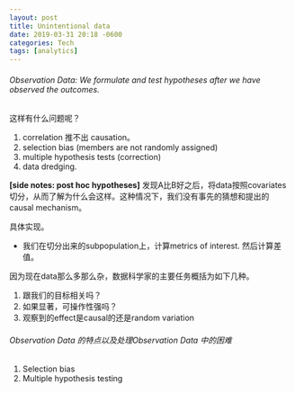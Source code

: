 ```yaml
---
layout: post
title: Unintentional data
date: 2019-03-31 20:18 -0600
categories: Tech
tags: [analytics]
---
```


###### Observation Data: We formulate and test hypotheses after we have observed the outcomes.

这样有什么问题呢？

1. correlation 推不出 causation。
2. selection bias (members are not randomly assigned)
3. multiple hypothesis tests (correction)
4. data dredging.

**[side notes: post hoc hypotheses]**
发现A比B好之后，将data按照covariates切分，从而了解为什么会这样。这种情况下，我们没有事先的猜想和提出的causal mechanism。

具体实现。
- 我们在切分出来的subpopulation上，计算metrics of interest. 然后计算差值。

因为现在data那么多那么杂，数据科学家的主要任务概括为如下几种。
1. 跟我们的目标相关吗？
2. 如果显著，可操作性强吗？
3. 观察到的effect是causal的还是random variation

###### Observation Data 的特点以及处理Observation Data 中的困难

1. Selection bias
2. Multiple hypothesis testing
